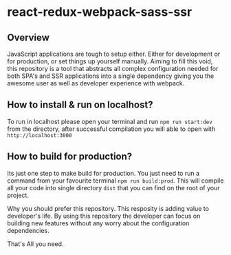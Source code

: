 # react-redux-webpack-sass-ssr

## Overview
JavaScript applications are tough to setup either. Either for development or for production, or set things up yourself manually. Aiming to fill this void, this repository is a tool that abstracts all complex configuration needed for both SPA's and SSR applications into a single dependency giving you the awesome user as well as developer experience with webpack.

## How to install & run on localhost?
To run in localhost please open your terminal and run `npm run start:dev` from the directory, after successful compilation you will able to open with `http://localhost:3000`

## How to build for production?
Its just one step to make build for production. You just need to run a command from your favourite terminal `npm run build:prod`. This will compile all your code into single directory `dist` that you can find on the root of your project.

Why you should prefer this repository.
This resposity is adding value to developer's life. By using this repository the developer can focus on building new features without any worry about the configuration dependencies.

That's All you need.
